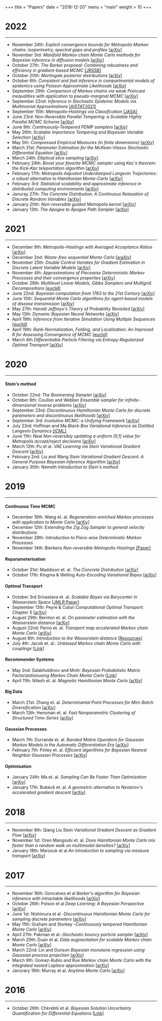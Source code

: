 +++
title = "Papers"
date = "2018-12-20"
menu = "main"
weight = 10
+++

# 2022
----
* November 24th: *Explicit convergence bounds for Metropolis Markov chains:
isoperimetry, spectral gaps and profiles* [[arXiv]](https://arxiv.org/pdf/2211.08959.pdf)
* November 3rd: *Manifold Markov chain Monte Carlo methods for Bayesian
inference in diffusion models* [[arXiv]](https://arxiv.org/pdf/1912.02982.pdf)
* October 27th: *The Barker proposal: Combining robustness and efficiency in gradient-based MCMC* [[JRSSB]](https://www.ncbi.nlm.nih.gov/pmc/articles/PMC9303935/)
* October 20th: *Martingale posterior distributions* [[arXiv]](https://arxiv.org/pdf/2103.15671.pdf)
* October 6th: *Consistent and fast inference in compartmental models of epidemics using Poisson Approximate Likelihoods* [[arXiv]](https://arxiv.org/pdf/2205.13602.pdf)
* September 29th: *Comparison of Markov chains via weak Poincaré inequalities with application to pseudo-marginal MCMC* [[arXiv]](https://arxiv.org/abs/2112.05605)
* September 22nd: *Inference in Stochastic Epidemic Models via Multinomial Approximations* [[AISTAT2021]](http://proceedings.mlr.press/v130/whiteley21a.html#:~:text=Abstract%20We%20introduce%20a%20new%20method%20for%20inference,over%20unobserved%20variables%20and%20thus%20circumvent%20likelihood%20intractability.)
* September 15th: *Metropolis–Hastings via Classification* [[JASA]](https://www.tandfonline.com/doi/full/10.1080/01621459.2022.2060836)
* June 23rd: *Non-Reversible Parallel Tempering: a Scalable Highly Parallel MCMC Scheme* [[arXiv]](https://arxiv.org/abs/1905.02939)
* June 9th: *Continuously-Tempered PDMP samplers* [[arXiv]](https://arxiv.org/abs/2205.09559)
* May 26th: *Scalable Importance Tempering and Bayesian Variable Selection* [[arXiv]](https://arxiv.org/abs/1805.00541)
* May 5th: *Compressed Empirical Measures (in finite dimensions)* [[arXiv]](https://arxiv.org/pdf/2204.08847.pdf)
* March 31st: *Parameter Estimation for the McKean-Vlasov Stochastic Differential Equation* [[arXiv]](https://arxiv.org/pdf/2106.13751.pdf)
* March 24th: *Elliptical slice sampling* [[arXiv]](https://arxiv.org/pdf/1001.0175.pdf)
* February 24th: *Boost your favorite MCMC sampler using Kac's theorem: the Kick-Kac teleportation algorithm* [[arXiv]](https://arxiv.org/pdf/2201.05002.pdf)
* February 17th: *Metropolis Adjusted Underdamped Langevin Trajectories: a robust alternative to Hamiltonian Monte-Carlo* [[arXiv]](https://arxiv.org/pdf/2202.13230.pdf)
* February 3rd: *Statistical scalability and approximate inference in distributed computing environments* [[arXiv]](https://arxiv.org/abs/2112.15572)
* Januray 27th: *The Concrete Distribution: A Continuous Relaxation of Discrete Random Variables* [[arXiv]](https://arxiv.org/abs/1611.00712)
* January 20th: *Non-reversible guided Metropolis kernel* [[arXiv]](https://arxiv.org/abs/2005.05584)
* January 13th: *The Apogee to Apogee Path Sampler* [[arXiv]](https://arxiv.org/abs/2112.08187)

# 2021
----

* December 9th: *Metropolis-Hastings with Averaged Acceptance Ratios* [[arXiv]](https://arxiv.org/abs/2101.01253)
* December 2nd: *Waste-free sequential Monte Carlo* [[araXiv]](https://arxiv.org/abs/2011.02328)
* November 25th: *Double Control Variates for Gradient Estimation in Discrete Latent Variable Models* [[arXiv]](https://arxiv.org/abs/2111.05300)
* November 4th: *Approximations of Piecewise Deterministic Markov Processes and their convergence properties* [[arXiv]](https://arxiv.org/abs/2109.11827)
* October 28th: *Multilevel Linear Models, Gibbs Samplers and Multigrid Decompositions* [[euclid]](https://projecteuclid.org/journals/bayesian-analysis/advance-publication/Multilevel-Linear-Models-Gibbs-Samplers-and-Multigrid-Decompositions/10.1214/20-BA1242.full)
* June 22nd: *Bayesian computation from 1763 to the 21st Century* [[arXiv]](https://arxiv.org/abs/2004.06425)
* June 10th: *Sequential Monte Carlo algorithms for agent-based models of disease transmission* [[arXiv]](https://arxiv.org/abs/2101.12156)
* May 27th: *Harold Jeffreys's Theory of Probability Revisited* [[arXiv]](https://arxiv.org/abs/0804.3173)
* May 13th: *Dynamic Bayesian Neural Networks* [[arXiv]](https://arxiv.org/abs/2004.06963)
* April 19th: *Inference from Iterative Simulation Using Multiple Sequences* [[euclid]](https://projecteuclid.org/journals/statistical-science/volume-7/issue-4/Inference-from-Iterative-Simulation-Using-Multiple-Sequences/10.1214/ss/1177011136.full)
* April 19th: *Rank-Normalization, Folding, and Localization: An Improved R for Assessing Convergence of MCMC* [[euclid]](https://projecteuclid.org/journals/bayesian-analysis/volume-16/issue-2/Rank-Normalization-Folding-and-Localization--An-Improved-R%cb%86-for/10.1214/20-BA1221.full)
* March 4th *Differentiable Particle Filtering via Entropy-Regularized Optimal Transport* [[arXiv]](https://arxiv.org/abs/2102.07850)

# 2020
----

#### Stein's method

* October 22nd: *The Boomerang Sampler* [[arXiv]](https://arxiv.org/pdf/2006.13777.pdf)
* October 8th: Coullon and Webber *Ensemble sampler for infinite-dimensional inverse problems* [[arXiv]](https://arxiv.org/abs/2010.15181)
* September 23rd: *Discontinuous Hamiltonian Monte Carlo for discrete parameters and discontinuous likelihoods* [[arXiv]](https://arxiv.org/pdf/1705.08510.pdf)
* September 3rd: *Involutive MCMC: a Unifying Framework* [[arXiv]](https://arxiv.org/abs/2006.16653)
* July 23rd: Hoffman and Ma *Black-Box Variational Inference as Distilled Langevin Dynamics* [[ICML]](https://proceedings.icml.cc/paper/2020/hash/a753a43564c29148df3150afb4475440-Abstract.html)
* June 11th: Neal *Non-reversibly updating a uniform [0,1] value for Metropolis accept/reject decisions* [[arXiv]](https://arxiv.org/abs/2001.11950)
* March 12th: Pu et al. *VAE Learning via Stein Variational Gradient Descent* [[arXiv]](https://arxiv.org/abs/1704.05155)
* February 2nd: Liu and Wang *Stein Variational Gradient Descent: A General Purpose Bayesian Inference Algorithm* [[arXiv]](https://arxiv.org/abs/1608.04471)
* January 30th: Nemeth *Introduction to Stein's method*


# 2019
----

#### Continuous Time MCMC

* December 19th: Wang et. al. _Regeneration-enriched Markov processes with application to Monte Carlo_ [[arXiv]](https://arxiv.org/abs/1910.05037)
* December 12th: _Extending the Zig Zag Sampler to general velocity distributions_
* November 28th: _Introduction to Piece-wise Deterministic Markov Processes_
* November 14th: Bierkens _Non-reversible Metropolis-Hastings_ [[Paper]](https://link.springer.com/article/10.1007/s11222-015-9598-x)

#### Reparameterisation

* October 31st: Maddison et. al. _The Concrete Distribution_ [[arXiv](https://arxiv.org/abs/1611.00712)]
* October 17th: Kingma \& Welling _Auto-Encoding Variational Bayes_ [[arXiv](https://arxiv.org/abs/1312.6114)]

#### Optimal Transport

* October 3rd Srivastava et. al. _Scalable Bayes via Barycenter in Wasserstein Space_ [[JMLR Paper](http://www.jmlr.org/papers/v19/17-084.html)]
* September 13th: Peyre \& Cuturi _Computational Optimal Transport: Chapter 5_  [[arXiv](https://arxiv.org/abs/1803.00567)]
* August 29th: Bernton et. al. _On parameter estimation with the Wasserstein distance_  [[arXiv](https://arxiv.org/abs/1701.05146)]
* August 22nd: Parno et. al. _Transport map accelerated Markov chain Monte Carlo_  [[arXiv](https://arxiv.org/abs/1412.5492)]
* August 8th: _Introduction to the Wasserstein distance_  [[Resources](../post/sherlock_resources)]
* July 4th: Jacob et. al.: _Unbiased Markov chain Monte Carlo with couplings_  [[Link](https://arxiv.org/abs/1708.03625)]

#### Recommender Systems

* May 2nd: Salakhutdinov and Mnih: _Bayesian Probabilistic Matrix Factorizationusing Markov Chain Monte Carlo_  [[Link](https://www.cs.toronto.edu/~amnih/papers/bpmf.pdf)]
* April 11th: Nilesh et. al. _Magnetic Hamiltonian Monte Carlo_  [[arXiv](https://arxiv.org/abs/1607.02738)]

#### Big Data

* March 21st: Zhang et. al. _Determinantal Point Processes for Mini-Batch Diversification_  [[arXiv](https://arxiv.org/abs/1705.00607)]
* March 13th: Hensman et. al. _Fast Nonparametric Clustering of Structured Time-Series_  [[arXiv](https://arxiv.org/abs/1401.1605)]

#### Gaussian Processes

* March 7th: Durrande et. al. _Banded Matrix Operators for Gaussian Markov Models in the Automatic Differentiation Era_  [[arXiv](https://arxiv.org/abs/1902.10078)]
* February 7th: Finley et. al.  _Efficient algorithms for Bayesian Nearest Neighbor Gaussian Processes_  [[arXiv](https://arxiv.org/abs/1702.00434)]

#### Optimisation

* January 24th: Ma et. al. _Sampling Can Be Faster Than Optimization_  [[arXiv](https://arxiv.org/abs/1811.08413)]
* January 17th: Bubeck et. al. _A geometric alternative to Nesterov's accelerated gradient descent_  [[arXiv](https://arxiv.org/abs/1506.08187)]

# 2018
----

* November 8th: Qiang Liu _Stein Variational Gradient Descent as Gradient Flow_  [[arXiv](https://arxiv.org/abs/1704.07520)]
* November 1st: Oren Mangoubi et. al. _Does Hamiltonian Monte Carlo mix faster than a random walk on multimodal densities?_  [[arXiv](https://arxiv.org/abs/1808.03230)]
* January 18th: Marzouk et al _An introduction to sampling via measure transport_  [[arXiv](https://arxiv.org/abs/1602.05023)]

# 2017
----

*   November 16th: Goncalves et al _Barker's algorithm for Bayesian inference with intractable likelihoods_ \[[arXiv](https://arxiv.org/abs/1709.07710)\]
*   October 26th: Polson et al _Deep Learning: A Bayesian Perspective_ \[[arXiv](https://arxiv.org/abs/1706.00473)\]
*   June 1st: Nishimura et al -_Discontinuous Hamiltonian Monte Carlo for sampling discrete parameters_ \[[arXiv](https://arxiv.org/abs/1705.08510)\]
*   May 11th: Graham and Storkey -_Continuously tempered Hamiltonian Monte Carlo_ \[[arXiv](https://arxiv.org/pdf/1704.03338.pdf)\]
*   April 27th: Pakman et al.-_Stochastic bouncy particle sampler_ \[[arXiv](https://arxiv.org/pdf/1609.00770.pdf)\]
*   March 29th: Duan et al. _Data augmentation for scalable Markov chain Monte Carlo_ \[[arXiv](https://arxiv.org/abs/1703.03123)\]
*   March 22nd: Lin and Dunson _Bayesian monotone regression using Gaussian process projection_ \[[arXiv](https://arxiv.org/abs/1306.4041)\]
*   March 9th: Gomez-Rubio and Rue _Markov chain Monte Carlo with the integrated nested Laplace approximation_ \[[arXiv](https://arxiv.org/abs/1701.07844)\]
*   Janurary 19th: Murray et al. _Anytime Monte Carlo_ \[[arXiv](https://arxiv.org/pdf/1612.03319v1.pdf)\]

# 2016
----

*   October 26th: Chkrebtii et al. _Bayesian Solution Uncertainty Quantification for Differential Equations_ \[[Link](https://projecteuclid.org/euclid.ba/1473276259)\]